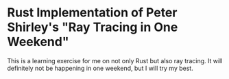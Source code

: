 # Rust Implementation of Peter Shirley's "Ray Tracing in One Weekend"
 This is a learning exercise for me on not only Rust but also ray tracing. 
 It will definitely not be happening in one weekend, but I will try my best. 